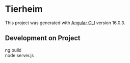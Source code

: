 # Tierheim

This project was generated with [Angular CLI](https://github.com/angular/angular-cli) version 16.0.3.

## Development on Project
ng build  <br>
node server.js
